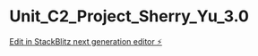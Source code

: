 # Unit_C2_Project_Sherry_Yu_3.0

[Edit in StackBlitz next generation editor ⚡️](https://stackblitz.com/~/github.com/Sherryy8/Unit_C2_Project_Sherry_Yu_3.0)